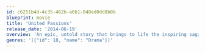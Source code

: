 ```yaml
---
id: c6251b4d-4c35-462b-a6b1-848ed0dd8b0b
blueprint: movie
title: 'United Passions'
release_date: '2014-06-19'
overview: 'An epic, untold story that brings to life the inspiring saga of the World Cup and the three determined men who created it. Driven by their vision and passion, three men, overcame their doubts and fought obstacles and scandals to make the World Cup a reality. Spanning the tumultuous 20th Century, this timeless saga celebrates the event that became the most popular sporting event in the world.'
genres: '[{"id": 18, "name": "Drama"}]'
---
```

